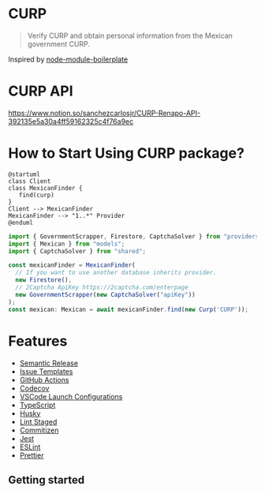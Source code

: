 # CURP

>  Verify CURP and obtain personal information from the Mexican government CURP.

Inspired by [node-module-boilerplate](https://github.com/sindresorhus/node-module-boilerplate)

# CURP API
https://www.notion.so/sanchezcarlosjr/CURP-Renapo-API-392135e5a30a4ff59162325c4f76a9ec

# How to Start Using CURP package?
```puml
@startuml
class Client
class MexicanFinder {
   find(curp)
}
Client --> MexicanFinder
MexicanFinder --> "1..*" Provider
@enduml
```

```typescript
import { GovernmentScrapper, Firestore, CaptchaSolver } from "providers";
import { Mexican } from "models";
import { CaptchaSolver } from "shared";

const mexicanFinder = MexicanFinder(
  // If you want to use another database inherits provider.
  new Firestore(),
  // 2Captcha ApiKey https://2captcha.com/enterpage
  new GovernmentScrapper(new CaptchaSolver("apiKey"))
);
const mexican: Mexican = await mexicanFinder.find(new Curp('CURP'));
```

# Features

- [Semantic Release](https://github.com/semantic-release/semantic-release)
- [Issue Templates](https://github.com/johnsmith/my-cool-package/tree/main/.github/ISSUE_TEMPLATE)
- [GitHub Actions](https://github.com/johnsmith/my-cool-package/tree/main/.github/workflows)
- [Codecov](https://about.codecov.io/)
- [VSCode Launch Configurations](https://github.com/johnsmith/my-cool-package/blob/main/.vscode/launch.json)
- [TypeScript](https://www.typescriptlang.org/)
- [Husky](https://github.com/typicode/husky)
- [Lint Staged](https://github.com/okonet/lint-staged)
- [Commitizen](https://github.com/search?q=commitizen)
- [Jest](https://jestjs.io/)
- [ESLint](https://eslint.org/)
- [Prettier](https://prettier.io/)

## Getting started
